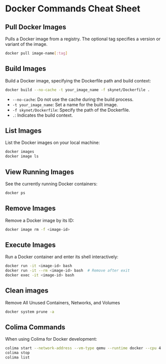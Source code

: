 # Docker Commands Cheat Sheet

## Pull Docker Images  
Pulls a Docker image from a registry. The optional tag specifies a version or variant of the image.

```bash
docker pull image-name[:tag]
```

## Build Images
Build a Docker image, specifying the Dockerfile path and build context:

```bash
docker build --no-cache -t your_image_name -f skynet/Dockerfile .
```

- `--no-cache`: Do not use the cache during the build process.
- `-t your_image_name`: Set a name for the built image.
- `-f skynet/Dockerfile`: Specify the path of the Dockerfile.
- `.`: Indicates the build context.

## List Images
List the Docker images on your local machine:

```bash
docker images
docker image ls
```

## View Running Images
See the currently running Docker containers:

```bash
docker ps
```

## Remove Images
Remove a Docker image by its ID:

```bash
docker image rm -f <image-id>
```

## Execute Images
Run a Docker container and enter its shell interactively:

```bash
docker run -it <image-id> bash
docker run -it --rm <image-id> bash  # Remove after exit
docker exec -it <image-id> bash
```
## Clean images
Remove All Unused Containers, Networks, and Volumes

```bash
docker system prune -a
```

## Colima Commands
When using Colima for Docker development:

```bash
colima start --network-address --vm-type qemu --runtime docker --cpu 4 --memory 4 --disk 64 --verbose
colima stop
colima list
```
